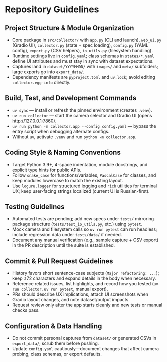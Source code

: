 # Repository Guidelines

## Project Structure & Module Organization
- Core package in `src/collector/` with `app.py` (CLI and launch), `web_ui.py` (Gradio UI), `collector.py` (state + spec loading), `config.py` (YAML config), `export.py` (CSV helpers), `io_utils.py` (filesystem handling).
- Runtime settings live in `config.yaml`; class schemas in `states/*.yaml` define UI attributes and must stay in sync with dataset expectations.
- Captures land in `dataset/YYYYMMDD/` with `images/` and `meta/` subfolders; large exports go into `export_data/`.
- Dependency manifests are `pyproject.toml` and `uv.lock`; avoid editing `collector.egg-info` directly.

## Build, Test, and Development Commands
- `uv sync` — install or refresh the pinned environment (creates `.venv`).
- `uv run collector` — start the camera selector and Gradio UI (opens http://127.0.0.1:7860).
- `uv run python -m collector.app --config config.yaml` — bypass the entry script when debugging alternate configs.
- Without `uv`, activate `.venv` and run `python -m collector.app`.

## Coding Style & Naming Conventions
- Target Python 3.9+, 4-space indentation, module docstrings, and explicit type hints for public APIs.
- Follow `snake_case` for functions/variables, `PascalCase` for classes, and keep modules lowercase to match the existing layout.
- Use `loguru.logger` for structured logging and `rich` utilities for terminal UX; keep user-facing strings localized (current UI is Russian-first).

## Testing Guidelines
- Automated tests are pending; add new specs under `tests/` mirroring package structure (`tests/test_io_utils.py`, etc.) using `pytest`.
- Mock camera and filesystem calls so `uv run pytest` can run headless; include regression data under `tests/data/` if needed.
- Document any manual verification (e.g., sample capture + CSV export) in the PR description until the suite is established.

## Commit & Pull Request Guidelines
- History favors short sentence-case subjects (`Major refactoring: ...`); keep ≤72 characters and expand details in the body when necessary.
- Reference related issues, list highlights, and record how you tested (`uv run collector`, `uv run pytest`, manual export).
- PRs should describe UX implications, attach UI screenshots when Gradio layout changes, and note dataset/output impacts.
- Request review only after the app starts cleanly and new tests or manual checks pass.

## Configuration & Data Handling
- Do not commit personal captures from `dataset/` or generated CSVs in `export_data/`; scrub them before pushing.
- Update `config.yaml` cautiously—document changes that affect camera probing, class schemas, or export defaults.
